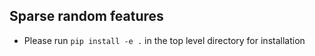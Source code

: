 ## Sparse random features


* Please run ```pip install -e .``` in the top level directory for installation